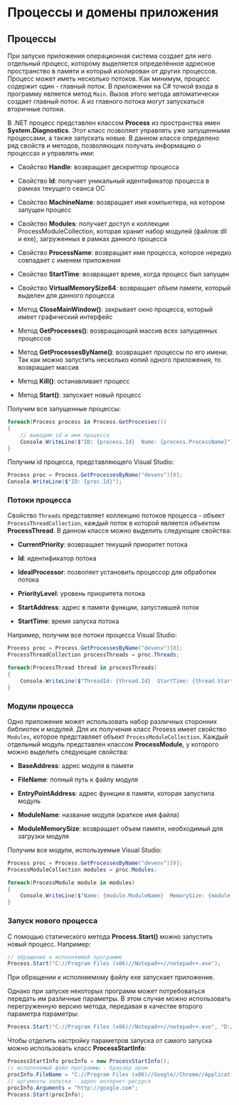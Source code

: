 # Процессы и домены приложения

## Процессы

При запуске приложения операционная система создает для него отдельный процесс, которому выделяется определённое адресное пространство в памяти и который 
изолирован от других процессов. Процесс может иметь несколько потоков. Как минимум, процесс содержит один - главный поток. В приложении на 
C# точкой входа в программу является метод `Main`. Вызов этого метода автоматически создает главный поток. А из главного потока могут запускаться 
вторичные потоки.

В .NET процесс представлен классом **Process** из пространства имен **System.Diagnostics**. Этот класс позволяет управлять 
уже запущенными процессами, а также запускать новые. В данном классе определено ряд свойств и методов, позволяющих получать информацию о процессах и управлять ими:

- Свойство **Handle**: возвращает дескриптор процесса

- Свойство **Id**: получает уникальный идентификатор процесса в рамках текущего сеанса ОС

- Свойство **MachineName**: возвращает имя компьютера, на котором запущен процесс

- Свойство **Modules**: получает доступ к коллекции ProcessModuleCollection, которая хранит набор модулей (файлов dll и exe), 
загруженных в рамках данного процесса

- Свойство **ProcessName**: возвращает имя процесса, которое нередко совпадает с именем приложения

- Свойство **StartTime**: возвращает время, когда процесс был запущен

- Свойство **VirtualMemorySize64**: возвращает объем памяти, который выделен для данного процесса

- Метод **CloseMainWindow()**: закрывает окно процесса, который имеет графический интерфейс

- Метод **GetProcesses()**: возвращающий массив всех запущенных процессов

- Метод **GetProcessesByName()**: возвращает процессы по его имени. Так как можно запустить несколько копий одного приложения, 
то возвращает массив

- Метод **Kill()**: останавливает процесс

- Метод **Start()**: запускает новый процесс

Получим все запущенные процессы:

```cs
foreach(Process process in Process.GetProcesses())
{
	// выводим id и имя процесса
    Console.WriteLine($"ID: {process.Id}  Name: {process.ProcessName}");
}
```

Получим id процесса, представляющего Visual Studio:

```cs
Process proc = Process.GetProcessesByName("devenv")[0];
Console.WriteLine($"ID: {proc.Id}");
```

### Потоки процесса

Свойство `Threads` представляет коллекцию потоков процесса - объект `ProcessThreadCollection`, каждый поток в которой 
является объектом **ProcessThread**. В данном классе можно выделить следующие свойства:

- **CurrentPriority**: возвращает текущий приоритет потока

- **Id**: идентификатор потока

- **IdealProcessor**: позволяет установить процессор для обработки потока

- **PriorityLevel**: уровень приоритета потока

- **StartAddress**: адрес в памяти функции, запустившей поток

- **StartTime**: время запуска потока

Например, получим все потоки процесса Visual Studio:

```cs
Process proc = Process.GetProcessesByName("devenv")[0];
ProcessThreadCollection processThreads = proc.Threads;

foreach(ProcessThread thread in processThreads)
{
    Console.WriteLine($"ThreadId: {thread.Id}  StartTime: {thread.StartTime}");
}
```

### Модули процесса

Одно приложение может использовать набор различных сторонних библиотек и модулей. Для их получения класс Prosess имеет свойство `Modules`, 
которое представляет объект `ProcessModuleCollection`. Каждый отдельный модуль представлен классом **ProcessModule**, 
у которого можно выделить следующие свойства:

- **BaseAddress**: адрес модуля в памяти

- **FileName**: полный путь к файлу модуля

- **EntryPointAddress**: адрес функции в памяти, которая запустила модуль

- **ModuleName**: название модуля (краткое имя файла)

- **ModuleMemorySize**: возвращает объем памяти, необходимый для загрузки модуля

Получим все модули, используемые Visual Studio:

```cs
Process proc = Process.GetProcessesByName("devenv")[0];
ProcessModuleCollection modules = proc.Modules;

foreach(ProcessModule module in modules)
{
    Console.WriteLine($"Name: {module.ModuleName}  MemorySize: {module.ModuleMemorySize}");
}
```

### Запуск нового процесса

С помощью статического метода **Process.Start()** можно запустить новый процесс. Например:

```cs
// обращение к исполняемой программе
Process.Start("C://Program Files (x86)//Notepad++//notepad++.exe");
```

При обращении к исполняемому файлу exe запускает приложение.

Однако при запуске некоторых программ может потребоваться передать им различные параметры. В этом случае можно использовать перегруженную версию 
метода, передавая в качестве второго параметра параметры:

```cs
Process.Start("C://Program Files (x86)//Notepad++//notepad++.exe", "D://contract.txt");
```

Чтобы отделить настройку параметров запуска от самого запуска можно использовать класс **ProcessStartInfo**:

```cs
ProcessStartInfo procInfo = new ProcessStartInfo();
// исполняемый файл программы - браузер хром
procInfo.FileName = "C://Program Files (x86)//Google//Chrome//Application//chrome.exe";
// аргументы запуска - адрес интернет-ресурса
procInfo.Arguments = "http://google.com";
Process.Start(procInfo);
```

